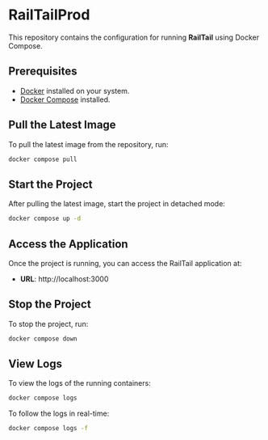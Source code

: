 # RailTailProd

This repository contains the configuration for running **RailTail** using Docker Compose.

## Prerequisites
- [Docker](https://docs.docker.com/get-docker/) installed on your system.
- [Docker Compose](https://docs.docker.com/compose/install/) installed.

## Pull the Latest Image
To pull the latest image from the repository, run:
```bash
docker compose pull
```

## Start the Project
After pulling the latest image, start the project in detached mode:
```bash
docker compose up -d
```

## Access the Application
Once the project is running, you can access the RailTail application at:
- **URL**: http://localhost:3000

## Stop the Project
To stop the project, run:
```bash
docker compose down
```

## View Logs
To view the logs of the running containers:
```bash
docker compose logs
```

To follow the logs in real-time:
```bash
docker compose logs -f
```